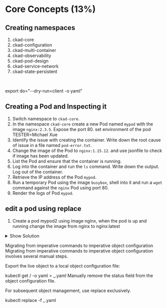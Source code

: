 


# Core Concepts (13%)
## Creating namespaces
1. ckad-core
2. ckad-configuration
3. ckad-multi-container
4. ckad-observability
5. ckad-pod-design
6. ckad-service-network
7. ckad-state-persistent

​

export do="--dry-run=client -o yaml"
## Creating a Pod and Inspecting it

1. Switch namespace to `ckad-core`.
2. In the namespace `ckad-core` create a new Pod named `mypod` with the image `nginx:2.3.5`. Expose the port 80. set
   environment of the pod TESTER=Michael Xue
3. Identify the issue with creating the container. Write down the root cause of issue in a file named `pod-error.txt`.
4. Change the image of the Pod to `nginx:1.15.12`. and use jsonfile to check if image has been updated.
5. List the Pod and ensure that the container is running.
6. Log into the container and run the `ls` command. Write down the output. Log out of the container.
7. Retrieve the IP address of the Pod `mypod`.
8. Run a temporary Pod using the image `busybox`, shell into it and run a `wget` command against the `nginx` Pod using port 80.
9. Render the logs of Pod `mypod`.

## edit a pod using replace

1. Create a pod mypod2 using image nginx, when the pod is up and running change the image from nginx to nginx:latest


<details><summary>Show Solution</summary>
<p>

First, create the namespace.

```bash
$ kubectl create namespace ckad-core
```

Next, create the Pod in the new namespace.

```bash
$ kubectl run mypod --image=nginx:2.3.5 --restart=Never --port=80 --env=TESTER="Michael Xue" --namespace=ckad-core
pod/mypod created
```

You will see that the image cannot be pulled as it doesn't exist with this tag.

```bash
$ kubectl get pod -n ckad-core
NAME    READY   STATUS             RESTARTS   AGE
mypod   0/1     ImagePullBackOff   0          1m
```

The list of events can give you a deeper insight. redirect it to text file, pay attention to "Upper case E for Error"

```bash
$ kubectl describe pod -n ckad-core | grep Error>
...
Events:
  Type     Reason                 Age                 From                         Message
  ----     ------                 ----                ----                         -------
  Normal   Scheduled              3m3s                default-scheduler            Successfully assigned mypod to docker-for-desktop
  Normal   SuccessfulMountVolume  3m2s                kubelet, docker-for-desktop  MountVolume.SetUp succeeded for volume "default-token-jbcl6"
  Normal   Pulling                84s (x4 over 3m2s)  kubelet, docker-for-desktop  pulling image "nginx:2.3.5"
  Warning  Failed                 83s (x4 over 3m1s)  kubelet, docker-for-desktop  Failed to pull image "nginx:2.3.5": rpc error: code = Unknown desc = Error response from daemon: manifest for nginx:2.3.5 not found
  Warning  Failed                 83s (x4 over 3m1s)  kubelet, docker-for-desktop  Error: ErrImagePull
  Normal   BackOff                69s (x6 over 3m)    kubelet, docker-for-desktop  Back-off pulling image "nginx:2.3.5"
  Warning  Failed                 69s (x6 over 3m)    kubelet, docker-for-desktop  Error: ImagePullBackOff
```

Go ahead and edit the existing Pod. Alternatively, you could also just use the `kubectl set image pod mypod mypod=nginx --namespace=ckad-core` command.

```bash
$ kubectl edit pod mypod --namespace=ckad-core
```

After setting an image that does exist, the Pod should render the status `Running`.

```
kubectl get po nginx -o jsonpath='{.spec.containers[].image}{"\n"}'
```

```bash
$ kubectl get pod -n ckad-core
NAME    READY   STATUS    RESTARTS   AGE
mypod   1/1     Running   0          14m
```

You can shell into the container and run the `ls` command.

```bash
$ kubectl exec mypod -it --namespace=ckad-core  -- /bin/sh
/ # ls
bin  boot  dev	etc  home  lib	lib64  media  mnt  opt	proc  root  run  sbin  srv  sys  tmp  usr  var
/ # exit
```

Retrieve the IP address of the Pod with the `-o wide` command line option.

```bash
$ kubectl get pods -o wide -n ckad-core
NAME    READY   STATUS    RESTARTS   AGE   IP               NODE
mypod   1/1     Running   0          12m   192.168.60.149   docker-for-desktop
```

Remember to use the `--rm` to create a temporary Pod.

```bash
$ kubectl run busybox --image=busybox --rm -it --restart=Never -n ckad-core -- /bin/sh
If you don't see a command prompt, try pressing enter.
/ # wget -O- 192.168.60.149:80
Connecting to 192.168.60.149:80 (192.168.60.149:80)
<!DOCTYPE html>
<html>
<head>
<title>Welcome to nginx!</title>
<style>
    body {
        width: 35em;
        margin: 0 auto;
        font-family: Tahoma, Verdana, Arial, sans-serif;
    }
</style>
</head>
<body>
<h1>Welcome to nginx!</h1>
<p>If you see this page, the nginx web server is successfully installed and
working. Further configuration is required.</p>

<p>For online documentation and support please refer to
<a href="http://nginx.org/">nginx.org</a>.<br/>
Commercial support is available at
<a href="http://nginx.com/">nginx.com</a>.</p>

<p><em>Thank you for using nginx.</em></p>
</body>
</html>
-                    100% |**********************************************************************|   612  0:00:00 ETA
/ # exit
```

The logs of the Pod should show a single line indicating our request.

```bash
$ kubectl logs mypod -n ckad-core
192.168.60.162 - - [17/May/2019:13:35:59 +0000] "GET / HTTP/1.1" 200 612 "-" "Wget" "-"
```

</p>
</details>


Migrating from imperative commands to imperative object configuration 
Migrating from imperative commands to imperative object configuration involves several manual steps.

Export the live object to a local object configuration file:

kubectl get <kind>/<name> -o yaml > <kind>_<name>.yaml
Manually remove the status field from the object configuration file.

For subsequent object management, use replace exclusively.

kubectl replace -f <kind>_<name>.yaml